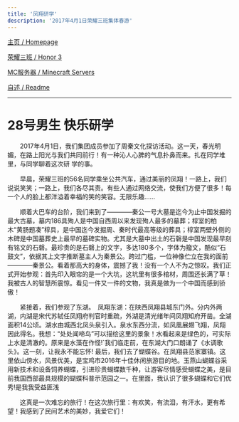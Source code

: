 ```yaml
---
title: '凤翔研学'
description: '2017年4月1日荣耀三班集体春游'
---
```


[主页 / Homepage](http://zhilu.fun)

[荣耀三班 / Honor 3](http://zhilu.fun/honor3)

[MC服务器 / Minecraft Servers](http://zhilu.fun/mc)

[自述 / Readme](http://zhilu.fun/readme)

------

# 28号男生 快乐研学

　　2017年4月1日，我们集团成员参加了周秦文化探访活动。这一天，春光明媚，在路上阳光与我们共同前行！有一种沁人心脾的气息扑鼻而来。扎在同学堆里，与同学聊着这次研   学的事。                                                            

　　早晨，荣耀三班的56名同学乘坐公共汽车，通过美丽的凤翔！一路上，我们说说笑笑；一路上，我们各尽其责。有些人通过网络交流，使我们方便了很多！每一个人的脸上都洋溢着幸福的笑的笑容。无限乐趣……

　　顺着大巴车的台阶，我们来到了————秦公一号大墓是迄今为止中国发掘的最大古墓，墓内186具殉人是中国自西周以来发现殉人最多的墓葬；椁室的柏木“黄肠题凑”椁具，是中国迄今发掘周、秦时代最高等级的葬具；椁室两壁外侧的木碑是中国墓葬史上最早的墓碑实物。尤其是大墓中出土的石磬是中国发现最早刻有铭文的石磬。最珍贵的是石磬上的文字，多达180多个，字体为籀文，酷似“石鼓文”，依据其上文字推断墓主人为秦景公。跨过门槛，一位神像伫立在我的面前————秦景公。看着那高大的身体，震撼了我！没有一个人不为之惊叹。我们正式开始参观：首先印入眼帘的是一个大坑，这坑里有很多棺材，周围还长满了草！我被古人的智慧所震惊。看见一件又一件的文物，我真是做为一个中国而感到骄傲！

　　紧接着，我们参观了东湖。　凤翔东湖：在陕西凤翔县城东门外。分内外两湖，内湖是宋代苏轼任凤翔府判官时重疏，外湖是清光绪年间凤翔知府开凿。全湖面积14公顷。湖水由城西北凤头泉引入。泉水东西分流，如凤凰展翅飞翔，凤翔因此得名。我想：“处处闻啼鸟”可以描绘这里的景象！水看起来是绿色的，可实际上水是清澈的。原来是水藻在作怪!`我们临走前，在东湖大门口朗诵了《水调歌头》。这一刻，让我永不能忘怀! 最后，我们去了蝴蝶谷。在凤翔县范家寨镇。这里依山傍水，风景优美，是宝鸡市2016年十佳休闲旅游目的地。玉燕山蝴蝶谷采用新技术和设备饲养蝴蝶，引进珍贵蝴蝶数千种，让游客尽情感受蝴蝶之美，是目前我国西部最具规模的蝴蝶科普示范园之一。在里面，我认识了很多蝴蝶和它们优秀!是我我受益匪浅

　　这真是一次难忘的旅行！在这次旅行里：有欢笑，有流泪，有汗水，更有希望！我感到了民间艺术的美妙，我爱它们！

